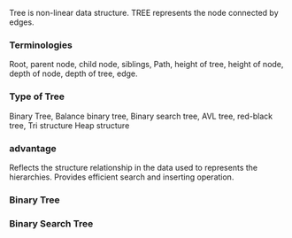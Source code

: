 Tree is non-linear data structure.
TREE represents the node connected by edges.

### Terminologies
Root, parent node, child node, siblings, Path, height of tree, height of node, depth of node, depth of tree, edge.

### Type of Tree
Binary Tree, Balance binary tree, Binary search tree, AVL tree, red-black tree, Tri structure
Heap structure

### advantage
Reflects the structure relationship in the data
used to represents the hierarchies.
Provides efficient search and inserting operation.

### Binary Tree

### Binary Search Tree

